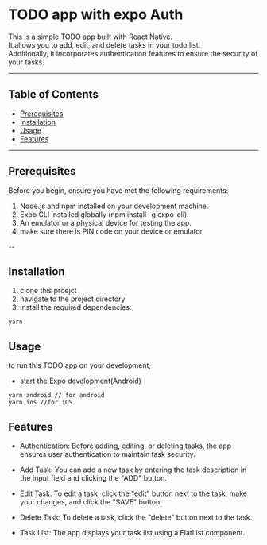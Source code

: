 # TODO app with expo Auth

This is a simple TODO app built with React Native.<br>
It allows you to add, edit, and delete tasks in your todo list.<br>Additionally, it incorporates authentication features to ensure the security of your tasks.

---

## Table of Contents

- [Prerequisites](#prerequisites)
- [Installation](#installation)
- [Usage](#usage)
- [Features](#features)

---

## Prerequisites[](#prerequisites)

Before you begin, ensure you have met the following requirements:

1. Node.js and npm installed on your development machine.
2. Expo CLI installed globally (npm install -g expo-cli).
3. An emulator or a physical device for testing the app.
4. make sure there is PIN code on your device or emulator.

--

## Installation[](#installation)

1. clone this proejct
2. navigate to the project directory
3. install the required dependencies:

```
yarn
```

## Usage[](#usage)

to run this TODO app on your development,

- start the Expo development(Android)

```
yarn android // for android
yarn ios //for iOS
```

## Features [](#features)

- Authentication: Before adding, editing, or deleting tasks, the app ensures user authentication to maintain task security.

- Add Task: You can add a new task by entering the task description in the input field and clicking the "ADD" button.

- Edit Task: To edit a task, click the "edit" button next to the task, make your changes, and click the "SAVE" button.

- Delete Task: To delete a task, click the "delete" button next to the task.

- Task List: The app displays your task list using a FlatList component.
